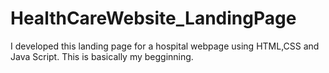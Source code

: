 # HealthCareWebsite_LandingPage
I developed this landing page for a hospital webpage using HTML,CSS and Java Script. This is basically my begginning.

